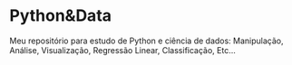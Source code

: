 # Python&Data
Meu repositório para estudo de Python e ciência de dados:
    Manipulação,
    Análise,
    Visualização,
    Regressão Linear,
    Classificação,
    Etc...

